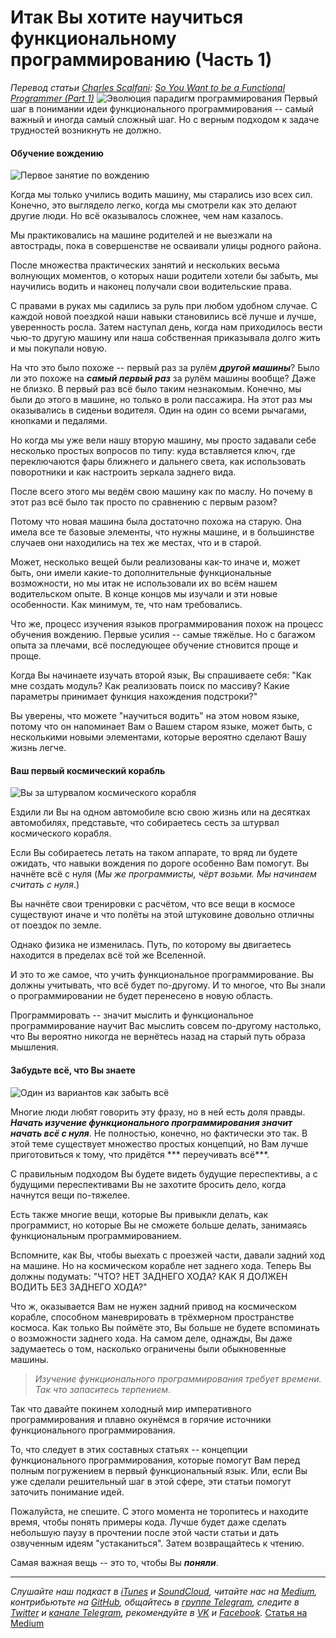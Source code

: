 # Итак Вы хотите научиться функциональному программированию (Часть 1)
*Перевод статьи [Charles Scalfani](https://medium.com/@cscalfani): [So You Want to be a Functional Programmer (Part 1)](https://medium.com/@cscalfani/so-you-want-to-be-a-functional-programmer-part-1-1f15e387e536)*
![Эволюция парадигм программирования](https://cdn-images-1.medium.com/max/800/1*AM83LP9sGGjIul3c5hIsWg.png)
Первый шаг в понимании идеи функционального программирования -- самый важный и иногда самый сложный шаг. Но с верным подходом к задаче трудностей возникнуть не должно.
#### Обучение вождению

![Первое занятие по вождению](https://cdn-images-1.medium.com/max/800/1*3aCyRpNew24v3PLXxu4VxQ.png)

Когда мы только учились водить машину, мы старались изо всех сил. Конечно, это выглядело легко, когда мы смотрели как это делают другие люди. Но всё оказывалось сложнее, чем нам казалось.

Мы практиковались на машине родителей и не выезжали на автострады, пока в совершенстве не осваивали улицы родного района.

После множества практических занятий и нескольких весьма волнующих моментов, о которых наши родители хотели бы забыть, мы научились водить и наконец получали свои водительские права.

С правами в руках мы садились за руль при любом удобном случае. С каждой новой поездкой наши навыки становились всё лучше и лучше, уверенность росла. Затем наступал день, когда нам приходилось вести чью-то другую машину или наша собственная приказывала долго жить и мы покупали новую.

На что это было похоже -- первый раз за рулём ***другой машины***? Было ли это похоже на ***самый первый раз*** за рулём машины вообще? Даже не близко. В первый раз всё было таким незнакомым. Конечно, мы были до этого в машине, но только в роли пассажира. На этот раз мы оказывались в сиденьи водителя. Один на один со всеми рычагами, кнопками и педалями.

Но когда мы уже вели нашу вторую машину, мы просто задавали себе несколько простых вопросов по типу: куда вставляется ключ, где переключаются фары ближнего и дальнего света, как использовать поворотники и как настроить зеркала заднего вида. 

После всего этого мы ведём свою машину как по маслу. Но почему в этот раз всё было так просто по сравнению с первым разом?

Потому что новая машина была достаточно похожа на старую. Она имела все те базовые элементы, что нужны машине, и в большинстве случаев они находились на тех же местах, что и в старой.

Может, несколько вещей были реализованы как-то иначе и, может быть, они имели какие-то дополнительные функциональные возможности, но мы итак не использовали их во всём нашем водительском опыте. В конце концов мы изучали и эти новые особенности. Как минимум, те, что нам требовались.

Что же, процесс изучения языков программирования похож на процесс обучения вождению. Первые усилия -- самые тяжёлые. Но с багажом опыта за плечами, всё последующее обучение стновится проще и проще.

Когда Вы начинаете изучать второй язык, Вы спрашиваете себя: "Как мне создать модуль? Как реализовать поиск по массиву? Какие параметры принимает функция нахождения подстроки?"

Вы уверены, что можете "научиться водить" на этом новом языке, потому что он напоминает Вам о Вашем старом языке, может быть, с несколькими новыми элементами, которые вероятно сделают Вашу жизнь легче.

#### Ваш первый космический корабль

![Вы за штурвалом космического корабля](https://cdn-images-1.medium.com/max/800/1*ZLJIz9OrgCHCTST9KOcHIQ.png)

Ездили ли Вы на одном автомобиле всю свою жизнь или на десятках автомобилях, представьте, что собираетесь сесть за штурвал космического корабля. 

Если Вы собираетесь летать на таком аппарате, то вряд ли будете ожидать, что навыки вождения по дороге особенно Вам помогут. Вы начнёте всё с нуля (*Мы же программисты, чёрт возьми. Мы начинаем считать с нуля*.)

Вы начнёте свои тренировки с расчётом, что все вещи в космосе существуют иначе и что полёты на этой штуковине довольно отличны от поездок по земле.

Однако физика не изменилась. Путь, по которому вы двигаетесь находится в пределах всё той же Вселенной. 

И это то же самое, что учить функциональное программирование. Вы должны учитывать, что всё будет по-другому. И то многое, что Вы знали о программировании не будет перенесено в новую область.

Программировать -- значит мыслить и функциональное программирование научит Вас мыслить совсем по-другому настолько, что Вы вероятно никогда не вернётесь назад на старый путь образа мышления.  

#### Забудьте всё, что Вы знаете

![Один из вариантов как забыть всё](https://cdn-images-1.medium.com/max/800/1*PoIg8NuGaH3XQkQ8Ctz6hw.png)

Многие люди любят говорить эту фразу, но в ней есть доля правды. ***Начать изучение функционального программирования значит начать всё с нуля***. Не полностью, конечно, но фактически это так. В этой теме существует множество простых концепций, но Вам лучше приготовиться к тому, что придётся *** переучивать всё***.

С правильным подходом Вы будете видеть будущие переспективы, а с будущими переспективами Вы не захотите бросить дело, когда начнутся вещи по-тяжелее.

Есть также многие вещи, которые Вы привыкли делать, как программист, но которые Вы не сможете больше делать, занимаясь функциональным программированием.

Вспомните, как Вы, чтобы выехать с проезжей части, давали задний ход на машине. Но на космическом корабле нет заднего хода. Теперь Вы должны подумать: "ЧТО? НЕТ ЗАДНЕГО ХОДА? КАК Я ДОЛЖЕН ВОДИТЬ БЕЗ ЗАДНЕГО ХОДА?"

Что ж, оказывается Вам не нужен задний привод на космическом корабле, способном маневрировать в трёхмерном пространстве космоса. Как только Вы поймёте это, Вы больше не будете вспоминать о возможности заднего хода. На самом деле, однажды, Вы даже задумаетесь о том, насколько ограничены были обыкновенные машины.

> *Изучение функционального программирования требует времени. Так что запаситесь терпением*.

Так что давайте покинем холодный мир императивного программирования и плавно окунёмся в горячие источники функционального программирования.

То, что следует в этих составных статьях -- концепции функционального программирования, которые помогут Вам перед полным погружением в первый функциональный язык. Или, если Вы уже сделали решительный шаг в этой сфере, эти статьи помогут заточить понимание идей. 

Пожалуйста, не спешите. С этого момента не торопитесь и находите время, чтобы понять примеры кода. Лучше будет даже сделать небольшую паузу в прочтении после этой части статьи и дать озвученным идеям "устаканиться". Затем возвращайтесь к чтению.

Самая важная вещь -- это то, чтобы Вы ***поняли***.

***
*Слушайте наш подкаст в [iTunes](https://itunes.apple.com/ru/podcast/%D0%B4%D0%B5%D0%B2%D1%88%D0%B0%D1%85%D1%82%D0%B0/id1226773343) и [SoundCloud](https://soundcloud.com/devschacht), читайте нас на [Medium](https://medium.com/devschacht), контрибьютьте на [GitHub](https://github.com/devSchacht), общайтесь в [группе Telegram](https://t.me/devSchacht), следите в [Twitter](https://twitter.com/DevSchacht) и [канале Telegram](https://t.me/devSchachtChannel), рекомендуйте в [VK](https://vk.com/devschacht) и [Facebook](https://www.facebook.com/devSchacht).*
[Статья на Medium](https://medium.com/@cscalfani/so-you-want-to-be-a-functional-programmer-part-1-1f15e387e536)